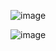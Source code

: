 ![image](https://github.com/user-attachments/assets/f7716172-c232-4c45-9562-0e1b0070d53b)

![image](https://github.com/user-attachments/assets/87681be8-9206-47b0-b154-71b436311960)

